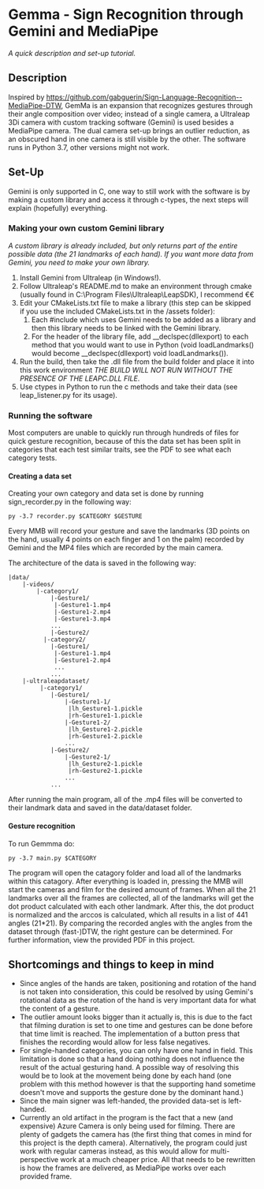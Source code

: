 # Gemma - Sign Recognition through Gemini and MediaPipe
_A quick description and set-up tutorial._

## Description
Inspired by https://github.com/gabguerin/Sign-Language-Recognition--MediaPipe-DTW, GemMa is an expansion that recognizes gestures through their angle composition over video; instead of a single camera, a Ultraleap 3Di camera with custom tracking software (Gemini) is used besides a MediaPipe camera.
The dual camera set-up brings an outlier reduction, as an obscured hand in one camera is still visible by the other. The software runs in Python 3.7, other versions might not work.

## Set-Up
Gemini is only supported in C, one way to still work with the software is by making a custom library and access it through c-types, the next steps will explain (hopefully) everything.

### Making your own custom Gemini library

_A custom library is already included, but only returns part of the entire possible data (the 21 landmarks of each hand). If you want more data from Gemini, you need to make your own library._

1. Install Gemini from Ultraleap (in Windows!).
2. Follow Ultraleap's README.md to make an environment through cmake (usually found in C:\Program Files\Ultraleap\LeapSDK), I recommend €€
3. Edit your CMakeLists.txt file to make a library (this step can be skipped if you use the included CMakeLists.txt in the /assets folder):
    1. Each #include which uses Gemini needs to be added as a library and then this library needs to be linked with the Gemini library.
    2. For the header of the library file, add __declspec(dllexport) to each method that you would want to use in Python (void loadLandmarks() would become __declspec(dllexport) void loadLandmarks()).
4. Run the build, then take the .dll file from the build folder and place it into this work environment *THE BUILD WILL NOT RUN WITHOUT THE PRESENCE OF THE LEAPC.DLL FILE*.
5. Use ctypes in Python to run the c methods and take their data (see leap_listener.py for its usage).

### Running the software
Most computers are unable to quickly run through hundreds of files for quick gesture recognition, because of this the data set has been split in categories that each test similar traits, see the PDF to see what each category tests.
#### Creating a data set
Creating your own category and data set is done by running sign_recorder.py in the following way:

`py -3.7 recorder.py $CATEGORY $GESTURE`

Every MMB will record your gesture and save the landmarks (3D points on the hand, usually 4 points on each finger and 1 on the palm) recorded by Gemini and the MP4 files which are recorded by the main camera.

The architecture of the data is saved in the following way:
```
|data/
    |-videos/
        |-category1/
            |-Gesture1/
             |-Gesture1-1.mp4
             |-Gesture1-2.mp4
             |-Gesture1-3.mp4
            ...
            |-Gesture2/
          |-category2/
            |-Gesture1/
             |-Gesture1-1.mp4
             |-Gesture1-2.mp4
             ...
            ...
    |-ultraleapdataset/
         |-category1/
            |-Gesture1/
                |-Gesture1-1/
                 |lh_Gesture1-1.pickle
                 |rh-Gesture1-1.pickle
                |-Gesture1-2/
                 |lh_Gesture1-2.pickle
                 |rh-Gesture1-2.pickle
                ...
            |-Gesture2/
                |-Gesture2-1/
                 |lh_Gesture2-1.pickle
                 |rh-Gesture2-1.pickle
                ...
            ...
```

After running the main program, all of the .mp4 files will be converted to their landmark data and saved in the data/dataset folder.

#### Gesture recognition
To run Gemmma do:

`py -3.7 main.py $CATEGORY`

The program will open the catagory folder and load all of the landmarks within this catagory. After everything is loaded in, pressing the MMB will start the cameras and film for the desired amount of frames. When all the 21 landmarks over all the frames are collected, all of the landmarks will get the dot product calculated with each other landmark. After this, the dot product is normalized and the arccos is calculated, which all results in a list of 441 angles (21*21). By comparing the recorded angles with the angles from the dataset through (fast-)DTW, the right gesture can be determined. For further information, view the provided PDF in this project.

## Shortcomings and things to keep in mind
- Since angles of the hands are taken, positioning and rotation of the hand is not taken into consideration, this could be resolved by using Gemini's rotational data as the rotation of the hand is very important data for what the content of a gesture.
- The outlier amount looks bigger than it actually is, this is due to the fact that filming duration is set to one time and gestures can be done before that time limit is reached. The implementation of a button press that finishes the recording would allow for less false negatives.
- For single-handed categories, you can only have one hand in field. This limitation is done so that a hand doing nothing does not influence the result of the actual gesturing hand. A possible way of resolving this would be to look at the movement being done by each hand (one problem with this method however is that the supporting hand sometime doesn't move and supports the gesture done by the dominant hand.)
- Since the main signer was left-handed, the provided data-set is left-handed.
- Currently an old artifact in the program is the fact that a new (and expensive) Azure Camera is only being used for filming. There are plenty of gadgets the camera has (the first thing that comes in mind for this project is the depth camera). Alternatively, the program could just work with regular cameras instead, as this would allow for multi-perspective work at a much cheaper price. All that needs to be rewritten is how the frames are delivered, as MediaPipe works over each provided frame.

